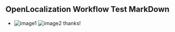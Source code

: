 ## OpenLocalization Workflow Test MarkDown
* ![image1](.\1075e410-939f-4463-97bd-5c63bf56a020.PNG)   ![image2](.\3e40a82c-caa3-4043-823d-3afbf25b6b21.png) 
thanks!